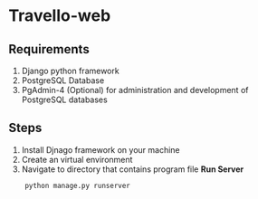 # Travello-web

## Requirements
1. Django python framework
2. PostgreSQL Database
3. PgAdmin-4 (Optional) for administration and development of PostgreSQL databases
## Steps
1. Install Djnago framework on your machine
2. Create an virtual environment
3. Navigate to directory that contains program file
**Run Server**
````python 
    python manage.py runserver
````
